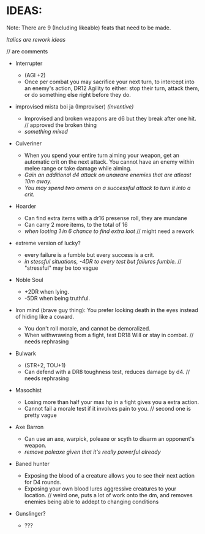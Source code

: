 # IDEAS:

Note: There are 9 (Including likeable) feats that need to be made.

*Italics are rework ideas*

// are comments

- Interrupter
    - (AGI +2)
    - Once per combat you may sacrifice your next turn, to intercept into an enemy's action, DR12 Agility to either: stop their turn, attack them, or do something else right before they do.

- improvised mista boi ja (Improviser) *(inventive)*
    - Improvised and broken weapons are d6 but they break after one hit. // approved the broken thing
    - *something mixed*

- Culveriner
    - When you spend your entire turn aiming your weapon, get an automatic crit on the next attack. You cannot have an enemy within melee range or take damage while aiming.
     - *Gain an additional d4 attack on unaware enemies that are atleast 10m away.*
     - *You may spend two omens on a successful attack to turn it into a crit.*

- Hoarder
    - Can find extra items with a dr16 presense roll, they are mundane
    - Can carry 2 more items, to the total of 16
    - *when looting 1 in 6 chance to find extra loot*
    // might need a rework

- extreme version of lucky?
    - every failure is a fumble but every success is a crit.
    - *in stessful situations, -4DR to every test but failures fumble.*
    // "stressful" may be too vague 

- Noble Soul
    - +2DR when lying.
    - -5DR when being truthful.

- Iron mind (brave guy thing): You prefer looking death in the eyes instead of hiding like a coward.
    - You don't roll morale, and cannot be demoralized.
    - When withwrawing from a fight, test DR18 Will or stay in combat.
    // needs rephrasing

- Bulwark
    - (STR+2, TOU+1)
    - Can defend with a DR8 toughness test, reduces damage by d4.
    // needs rephrasing

- Masochist
    - Losing more than half your max hp in a fight gives you a extra action.
    - Cannot fail a morale test if it involves pain to you.
    // second one is pretty vague  

- Axe Barron
    - Can use an axe, warpick, poleaxe or scyth to disarm an opponent's weapon. 
    - *remove poleaxe given that it's really powerful already*

- Baned hunter
    - Exposing the blood of a creature allows you to see their next action for D4 rounds.
    - Exposing your own blood lures aggressive creatures to your location.
    // weird one, puts a lot of work onto the dm, and removes enemies being able to addept to changing conditions

- Gunslinger?
    - ???
